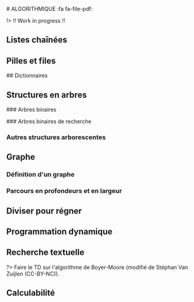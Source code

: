 # ALGORITHMIQUE <span onclick="window.print()" class="pdf-link"> :fa fa-file-pdf:</span>

!> !! Work in progress !!


## Listes chaînées

## Pilles et files

## Dictionnaires

## Structures en arbres

### Arbres binaires

### Arbres binaires de recherche

### Autres structures arborescentes

## Graphe

### Définition d'un graphe

### Parcours en profondeurs et en largeur

## Diviser pour régner

## Programmation dynamique

## Recherche textuelle

?> Faire le TD sur l'algorithme de Boyer-Moore (modifié de Stéphan Van Zuijlen (CC-BY-NC)).

## Calculabilité